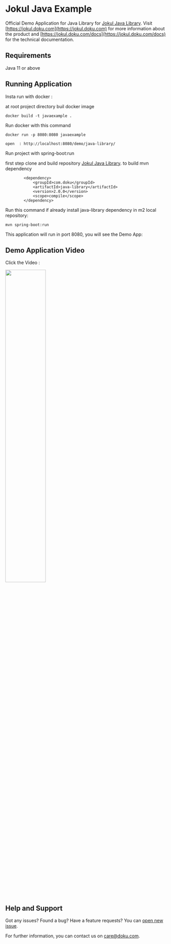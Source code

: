 # Jokul Java Example

Official Demo Application for Java Library for [Jokul Java Library](https://github.com/PTNUSASATUINTIARTHA-DOKU/jokul-java-library). Visit [https://jokul.doku.com](https://jokul.doku.com) for more information about the product and [https://jokul.doku.com/docs](https://jokul.doku.com/docs) for the technical documentation.

## Requirements

Java 11 or above

## Running Application

Insta run with docker :

at root project directory buil docker image 
```
docker build -t javaexample .
```
Run docker with this command
```
docker run -p 8080:8080 javaexample

open  : http://localhost:8080/demo/java-library/
```

Run project with spring-boot:run 

first step clone and build repository [Jokul Java Library](https://github.com/PTNUSASATUINTIARTHA-DOKU/jokul-java-library). to build mvn dependency

```
        <dependency>
            <groupId>com.doku</groupId>
            <artifactId>java-library</artifactId>
            <version>2.0.0</version>
            <scope>compile</scope>
        </dependency>
```
Run this command if already install java-library dependency in m2 local repository:
```
mvn spring-boot:run 
```
This application will run in port 8080, you will see the Demo App:

## Demo Application Video
Click the Video : <br />

[<img src="https://img.youtube.com/vi/FX0bcR-RN6Q/hqdefault.jpg" width="50%">](https://youtu.be/n1K80uMt358)

## Help and Support

Got any issues? Found a bug? Have a feature requests? You can [open new issue](https://github.com/PTNUSASATUINTIARTHA-DOKU/jokul-java-example/issues/new).

For further information, you can contact us on [care@doku.com](mailto:care@doku.com).
